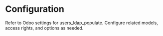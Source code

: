 # Configuration

Refer to Odoo settings for users_ldap_populate. Configure related models, access rights, and options as needed.
